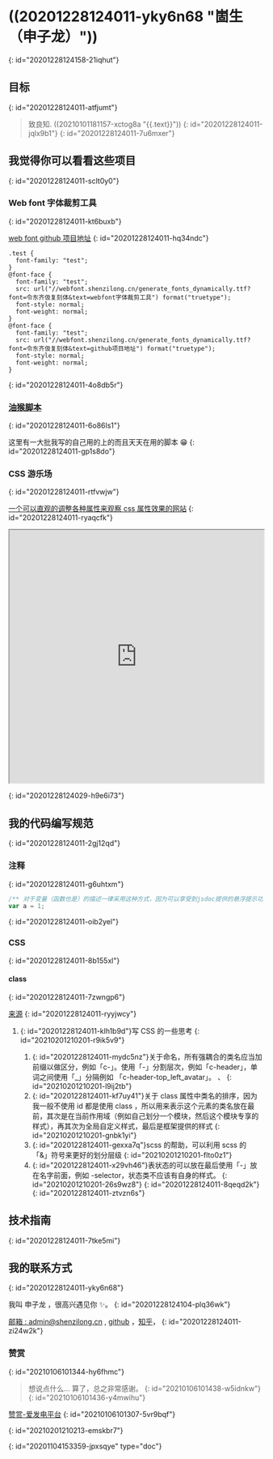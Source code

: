 # ((20201228124011-yky6n68 "崮生（申子龙）"))
{: id="20201228124158-21iqhut"}

## 目标
{: id="20201228124011-atfjumt"}

> 致良知.   ((20210101181157-xctog8a "{{.text}}"))
> {: id="20201228124011-jqlx9b1"}
{: id="20201228124011-7u6mxer"}

## 我觉得你可以看看这些项目
{: id="20201228124011-sclt0y0"}

### Web font 字体裁剪工具
{: id="20201228124011-kt6buxb"}

[web font github 项目地址](https://github.com/2234839/web-font)
{: id="20201228124011-hq34ndc"}

```css{run}
.test {
  font-family: "test";
}
@font-face {
  font-family: "test";
  src: url("//webfont.shenzilong.cn/generate_fonts_dynamically.ttf?font=令东齐伋复刻体&text=webfont字体裁剪工具") format("truetype");
  font-style: normal;
  font-weight: normal;
}
@font-face {
  font-family: "test";
  src: url("//webfont.shenzilong.cn/generate_fonts_dynamically.ttf?font=令东齐伋复刻体&text=github项目地址") format("truetype");
  font-style: normal;
  font-weight: normal;
}
```
{: id="20201228124011-4o8db5r"}

### [油猴脚本](https://github.com/2234839/userJS)
{: id="20201228124011-6o86ls1"}

这里有一大批我写的自己用的上的而且天天在用的脚本 😁
{: id="20201228124011-gp1s8do"}

### CSS 游乐场
{: id="20201228124011-rtfvwjw"}

[一个可以直观的调整各种属性来观察 css 属性效果的网站](https://github.com/2234839/svelte_codesandbox)
{: id="20201228124011-ryaqcfk"}

<iframe class="border" src="https://2234839.github.io/svelte_codesandbox/" width="100%" height="500px"></iframe>

{: id="20201228124029-h9e6i73"}

## 我的代码编写规范
{: id="20201228124011-2gj12qd"}

### 注释
{: id="20201228124011-g6uhtxm"}

```typescript
/** 对于变量（函数也是）的描述一律采用这种方式，因为可以享受到jsdoc提供的悬浮提示功能,把鼠标放在下面的a上面试试 */
var a = 1;
```
{: id="20201228124011-oib2yel"}

### CSS
{: id="20201228124011-8b155xl"}

#### class
{: id="20201228124011-7zwngp6"}

[来源](../record/每日总结/2020/3月.html#2020-3-24)
{: id="20201228124011-ryyjwcy"}

1. {: id="20201228124011-klh1b9d"}写 CSS 的一些思考
   {: id="20210201210201-r9ik5v9"}

   1. {: id="20201228124011-mydc5nz"}关于命名，所有强耦合的类名应当加前缀以做区分，例如「c-」。使用「-」分割层次，例如「c-header」，单词之间使用「\_」分隔例如 「c-header-top_left_avatar」。 、
      {: id="20210201210201-l9ij2tb"}
   2. {: id="20201228124011-kf7uy41"}关于 class 属性中类名的排序，因为我一般不使用 id 都是使用 class ，所以用来表示这个元素的类名放在最前，其次是在当前作用域（例如自己划分一个模块，然后这个模块专享的样式），再其次为全局自定义样式，最后是框架提供的样式
      {: id="20210201210201-gnbk1yi"}
   3. {: id="20201228124011-gexxa7q"}scss 的帮助，可以利用 scss 的 「&」符号来更好的划分层级
      {: id="20210201210201-flto0z1"}
   4. {: id="20201228124011-x29vh46"}表状态的可以放在最后使用「-」放在名字前面，例如 -selector，状态类不应该有自身的样式。
      {: id="20210201210201-26s9wz8"}
   {: id="20201228124011-8qeqd2k"}
{: id="20201228124011-ztvzn6s"}

## 技术指南
{: id="20201228124011-7tke5mi"}

## 我的联系方式
{: id="20201228124011-yky6n68"}

我叫 申子龙 ，很高兴遇见你 ✨。
{: id="20201228124104-plq36wk"}

[邮箱 : admin@shenzilong.cn](mailto:admin@shenzilong.cn "非常欢迎邮件来信") , [github](https://github.com/2234839 "这里有更多的其他项目，以及我的编程动态") ，[知乎](https://www.zhihu.com/people/chen-yin-72-96 "有一些文章写在知乎而博客没有")，
{: id="20201228124011-zi24w2k"}

### 赞赏
{: id="20210106101344-hy6fhmc"}

> 想说点什么... 算了，总之非常感谢。
> {: id="20210106101438-w5idnkw"}
{: id="20210106101436-y4mwihu"}

[赞赏-爱发电平台](https://afdian.net/@llej0)
{: id="20210106101307-5vr9bqf"}

{: id="20210201210213-emskbr7"}


{: id="20201104153359-jpxsqye" type="doc"}
